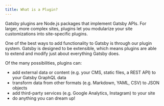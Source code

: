 ```yaml
---
title: What is a Plugin?
---
```


Gatsby plugins are Node.js packages that implement Gatsby APIs. For larger, more complex sites, plugins let you modularize your site customizations into site-specific plugins.

One of the best ways to add functionality to Gatsby is through our plugin system. Gatsby is designed to be extensible, which means plugins are able to extend and modify just about everything Gatsby does.

Of the many possibilities, plugins can:

- add external data or content (e.g. your CMS, static files, a REST API) to your Gatsby GraphQL data
- transform data from other formats (e.g. Markdown, YAML, CSV) to JSON objects
- add third-party services (e.g. Google Analytics, Instagram) to your site
- do anything you can dream up!
